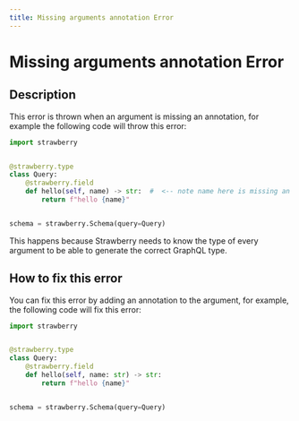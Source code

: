 ```yaml
---
title: Missing arguments annotation Error
---
```


# Missing arguments annotation Error

## Description

This error is thrown when an argument is missing an annotation, for example the
following code will throw this error:

```python
import strawberry


@strawberry.type
class Query:
    @strawberry.field
    def hello(self, name) -> str:  #  <-- note name here is missing an annotation
        return f"hello {name}"


schema = strawberry.Schema(query=Query)
```

This happens because Strawberry needs to know the type of every argument to be
able to generate the correct GraphQL type.

## How to fix this error

You can fix this error by adding an annotation to the argument, for example, the
following code will fix this error:

```python
import strawberry


@strawberry.type
class Query:
    @strawberry.field
    def hello(self, name: str) -> str:
        return f"hello {name}"


schema = strawberry.Schema(query=Query)
```

